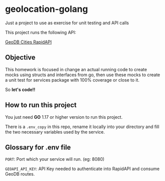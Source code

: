 # geolocation-golang
Just a project to use as exercise for unit testing and API calls

This project runs the following API:

[GeoDB Cities RapidAPI](https://rapidapi.com/wirefreethought/api/geodb-cities/)

## **Objective**

This homework is focused in change an actual running code to create mocks using structs and interfaces from go, then use these mocks to create a unit test for services package with 100% coverage or close to it. 

So **let's code!!**

## **How to run this project**

You just need **GO** 1.17 or higher version to run this project. 

There is a `.env_copy` in this repo, rename it locally into your directory and fill the two necessary variables used by the service.

## **Glossary for .env file**

`PORT`: Port which your service will run. (eg: 8080)

`GEOAPI_API_KEY`: API Key needed to authenticate into RapidAPI and consume GeoDB routes.
